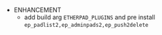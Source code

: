 - ENHANCEMENT
  - add build arg `ETHERPAD_PLUGINS` and pre install `ep_padlist2,ep_adminpads2,ep_push2delete`
